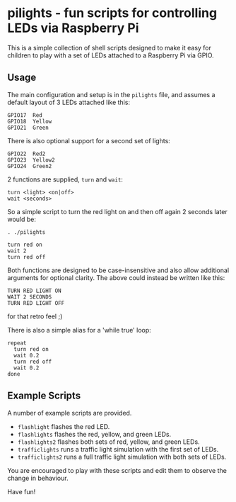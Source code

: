# pilights - fun scripts for controlling LEDs via Raspberry Pi

This is a simple collection of shell scripts designed to make it easy for
children to play with a set of LEDs attached to a Raspberry Pi via GPIO.

## Usage

The main configuration and setup is in the `pilights` file, and assumes a
default layout of 3 LEDs attached like this:

    GPIO17  Red
    GPIO18  Yellow
    GPIO21  Green

There is also optional support for a second set of lights:

    GPIO22  Red2
    GPIO23  Yellow2
    GPIO24  Green2

2 functions are supplied, `turn` and `wait`:

    turn <light> <on|off>
    wait <seconds>

So a simple script to turn the red light on and then off again 2 seconds 
later would be:

    . ./pilights
    
    turn red on
    wait 2
    turn red off

Both functions are designed to be case-insensitive and also allow additional
arguments for optional clarity.  The above could instead be written like this:

    TURN RED LIGHT ON
    WAIT 2 SECONDS 
    TURN RED LIGHT OFF

for that retro feel ;)

There is also a simple alias for a 'while true' loop:

    repeat
      turn red on
      wait 0.2
      turn red off
      wait 0.2
    done

## Example Scripts

A number of example scripts are provided.

* `flashlight` flashes the red LED.
* `flashlights` flashes the red, yellow, and green LEDs.
* `flashlights2` flashes both sets of red, yellow, and green LEDs.
* `trafficlights` runs a traffic light simulation with the first set of LEDs.
* `trafficlights2` runs a full traffic light simulation with both sets of LEDs.

You are encouraged to play with these scripts and edit them to observe the
change in behaviour.

Have fun!
